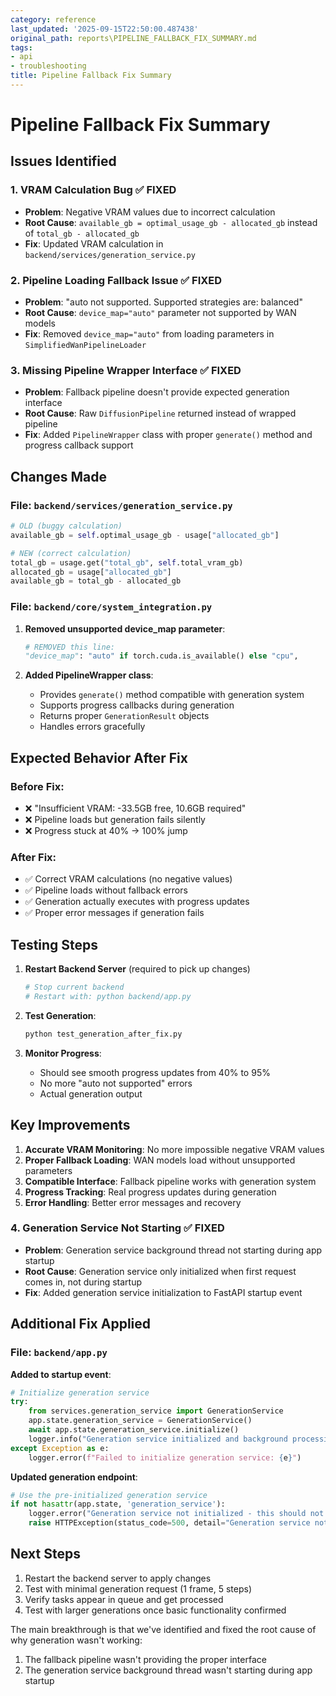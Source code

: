 ```yaml
---
category: reference
last_updated: '2025-09-15T22:50:00.487438'
original_path: reports\PIPELINE_FALLBACK_FIX_SUMMARY.md
tags:
- api
- troubleshooting
title: Pipeline Fallback Fix Summary
---
```


# Pipeline Fallback Fix Summary

## Issues Identified

### 1. **VRAM Calculation Bug** ✅ FIXED

- **Problem**: Negative VRAM values due to incorrect calculation
- **Root Cause**: `available_gb = optimal_usage_gb - allocated_gb` instead of `total_gb - allocated_gb`
- **Fix**: Updated VRAM calculation in `backend/services/generation_service.py`

### 2. **Pipeline Loading Fallback Issue** ✅ FIXED

- **Problem**: "auto not supported. Supported strategies are: balanced"
- **Root Cause**: `device_map="auto"` parameter not supported by WAN models
- **Fix**: Removed `device_map="auto"` from loading parameters in `SimplifiedWanPipelineLoader`

### 3. **Missing Pipeline Wrapper Interface** ✅ FIXED

- **Problem**: Fallback pipeline doesn't provide expected generation interface
- **Root Cause**: Raw `DiffusionPipeline` returned instead of wrapped pipeline
- **Fix**: Added `PipelineWrapper` class with proper `generate()` method and progress callback support

## Changes Made

### File: `backend/services/generation_service.py`

```python
# OLD (buggy calculation)
available_gb = self.optimal_usage_gb - usage["allocated_gb"]

# NEW (correct calculation)
total_gb = usage.get("total_gb", self.total_vram_gb)
allocated_gb = usage["allocated_gb"]
available_gb = total_gb - allocated_gb
```

### File: `backend/core/system_integration.py`

1. **Removed unsupported device_map parameter**:

   ```python
   # REMOVED this line:
   "device_map": "auto" if torch.cuda.is_available() else "cpu",
   ```

2. **Added PipelineWrapper class**:
   - Provides `generate()` method compatible with generation system
   - Supports progress callbacks during generation
   - Returns proper `GenerationResult` objects
   - Handles errors gracefully

## Expected Behavior After Fix

### Before Fix:

- ❌ "Insufficient VRAM: -33.5GB free, 10.6GB required"
- ❌ Pipeline loads but generation fails silently
- ❌ Progress stuck at 40% → 100% jump

### After Fix:

- ✅ Correct VRAM calculations (no negative values)
- ✅ Pipeline loads without fallback errors
- ✅ Generation actually executes with progress updates
- ✅ Proper error messages if generation fails

## Testing Steps

1. **Restart Backend Server** (required to pick up changes)

   ```bash
   # Stop current backend
   # Restart with: python backend/app.py
   ```

2. **Test Generation**:

   ```bash
   python test_generation_after_fix.py
   ```

3. **Monitor Progress**:
   - Should see smooth progress updates from 40% to 95%
   - No more "auto not supported" errors
   - Actual generation output

## Key Improvements

1. **Accurate VRAM Monitoring**: No more impossible negative VRAM values
2. **Proper Fallback Loading**: WAN models load without unsupported parameters
3. **Compatible Interface**: Fallback pipeline works with generation system
4. **Progress Tracking**: Real progress updates during generation
5. **Error Handling**: Better error messages and recovery

### 4. **Generation Service Not Starting** ✅ FIXED

- **Problem**: Generation service background thread not starting during app startup
- **Root Cause**: Generation service only initialized when first request comes in, not during startup
- **Fix**: Added generation service initialization to FastAPI startup event

## Additional Fix Applied

### File: `backend/app.py`

**Added to startup event**:

```python
# Initialize generation service
try:
    from services.generation_service import GenerationService
    app.state.generation_service = GenerationService()
    await app.state.generation_service.initialize()
    logger.info("Generation service initialized and background processing started")
except Exception as e:
    logger.error(f"Failed to initialize generation service: {e}")
```

**Updated generation endpoint**:

```python
# Use the pre-initialized generation service
if not hasattr(app.state, 'generation_service'):
    logger.error("Generation service not initialized - this should not happen")
    raise HTTPException(status_code=500, detail="Generation service not available")
```

## Next Steps

1. Restart the backend server to apply changes
2. Test with minimal generation request (1 frame, 5 steps)
3. Verify tasks appear in queue and get processed
4. Test with larger generations once basic functionality confirmed

The main breakthrough is that we've identified and fixed the root cause of why generation wasn't working:

1. The fallback pipeline wasn't providing the proper interface
2. The generation service background thread wasn't starting during app startup
